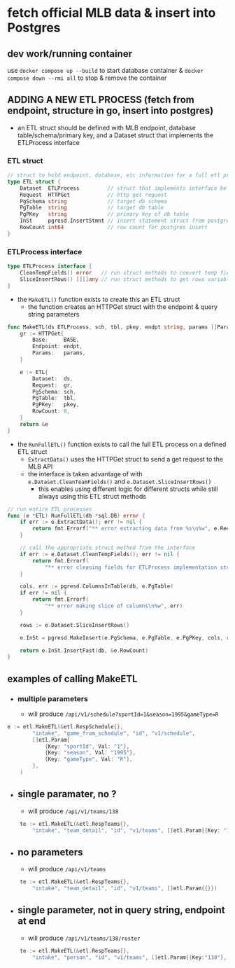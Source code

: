 # fetch official MLB data & insert into Postgres

## dev work/running container
use `docker compose up --build` to start database container & 
`docker compose down --rmi all` to stop & remove the container

## ADDING A NEW ETL PROCESS (fetch from endpoint, structure in go, insert into postgres)
- an ETL struct should be defined with MLB endpoint, database table/schema/primary key,
and a Dataset struct that implements the ETLProcess interface
### ETL struct
```go 
// struct to hold endpoint, database, etc information for a full etl process
type ETL struct {
	Dataset  ETLProcess         // struct that implements interface below
	Request  HTTPGet            // http get request
	PgSchema string             // target db schema
	PgTable  string             // target db table
	PgPKey   string             // primary key of db table
	InSt     pgresd.InsertStmnt // insert statement struct from postgres library
	RowCount int64              // row count for postgres insert
}
```
### ETLProcess interface
```go
type ETLProcess interface {
	CleanTempFields() error   // run struct methods to convert temp fields
	SliceInsertRows() [][]any // run struct methods to get rows variable for Insert
}
```
- the `MakeETL()` function exists to create this an ETL struct
    - the function creates an HTTPGet struct with the endpoint & query string parameters
```go
func MakeETL(ds ETLProcess, sch, tbl, pkey, endpt string, params []Param) *ETL {
	gr := HTTPGet{
		Base:     BASE,
		Endpoint: endpt,
		Params:   params,
	}

	e := ETL{
		Dataset:  ds,
		Request:  gr,
		PgSchema: sch,
		PgTable:  tbl,
		PgPKey:   pkey,
		RowCount: 0,
	}
	return &e
} 
```

- the `RunFullETL()` function exists to call the full ETL process on a defined ETL struct 
    - `ExtractData()` uses the HTTPGet struct to send a get request to the MLB API
    - the interface is taken advantage of with `e.Dataset.CleanTeamFields()` and `e.Dataset.SliceInsertRows()`
        - this enables using different logic for different structs while still always using this ETL struct methods
```go
// run entire ETL processes
func (e *ETL) RunFullETL(db *sql.DB) error {
	if err := e.ExtractData(); err != nil {
		return fmt.Errorf("** error extracting data from %s\n%w", e.Request.URL, err)
	}

	// call the appropriate struct method from the interface
	if err := e.Dataset.CleanTempFields(); err != nil {
		return fmt.Errorf(
			"** error cleaning fields for ETLProcess implementation struct\n%w", err)
	}

	cols, err := pgresd.ColumnsInTable(db, e.PgTable)
	if err != nil {
		return fmt.Errorf(
			"** error making slice of columns\n%w", err)
	}

	rows := e.Dataset.SliceInsertRows()

	e.InSt = pgresd.MakeInsert(e.PgSchema, e.PgTable, e.PgPKey, cols, rows)

	return e.InSt.InsertFast(db, &e.RowCount)
}
```
## examples of calling MakeETL
- ### multiple parameters
    - will produce `/api/v1/schedule?sportId=1&season=1995&gameType=R`
```go
e := etl.MakeETL(&etl.RespSchedule{},
		"intake", "game_from_schedule", "id", "v1/schedule",
		[]etl.Param{
			{Key: "sportId", Val: "1"},
			{Key: "season", Val: "1995"},
			{Key: "gameType", Val: "R"},
		},
	)
```
- ## single paramater, no ?
    - will produce `/api/v1/teams/138`
```go 
	te := etl.MakeETL(&etl.RespTeams{},
		"intake", "team_detail", "id", "v1/teams", []etl.Param{{Key: "138"}})
``` 

- ## no parameters
    - will produce `/api/v1/teams`
```go 
	te := etl.MakeETL(&etl.RespTeams{},
		"intake", "team_detail", "id", "v1/teams", []etl.Param{{}})
``` 

- ## single parameter, not in query string, endpoint at end
    - will produce `/api/v1/teams/138/roster`
```go 
	te := etl.MakeETL(&etl.RespTeams{},
		"intake", "person", "id", "v1/teams", []etl.Param{{Key:"138"}, {Key:"roster"}})
``` 